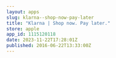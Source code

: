 ```yaml
---
layout: apps
slug: klarna--shop-now-pay-later
title: "Klarna | Shop now. Pay later."
store: apple
app_id: 1115120118
date: 2023-11-22T17:28:01Z
published: 2016-06-22T13:33:00Z
---
```

